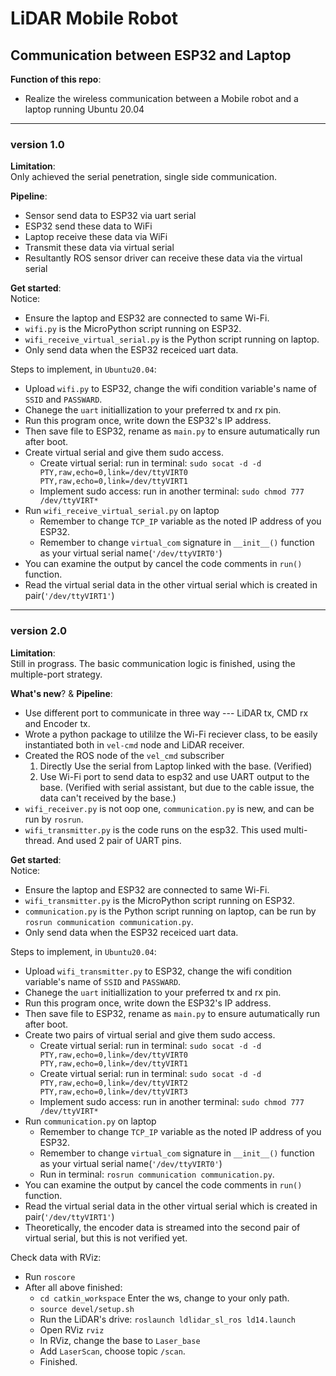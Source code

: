 # LiDAR Mobile Robot

## Communication between ESP32 and Laptop

**Function of this repo**:  
- Realize the wireless communication between a Mobile robot and a laptop running Ubuntu 20.04

---
### version 1.0
**Limitation**:  
Only achieved the serial penetration, single side communication.

**Pipeline**:
- Sensor send data to ESP32 via uart serial
- ESP32 send these data to WiFi
- Laptop receive these data via WiFi
- Transmit these data via virtual serial
- Resultantly ROS sensor driver can receive these data via the virtual serial

**Get started**:  
Notice:  
- Ensure the laptop and ESP32 are connected to same Wi-Fi.
- `wifi.py` is the MicroPython script running on ESP32.
- `wifi_receive_virtual_serial.py` is the Python script running on laptop.
- Only send data when the ESP32 receiced uart data.

Steps to implement, in `Ubuntu20.04`:  
- Upload `wifi.py` to ESP32, change the wifi condition variable's name of `SSID` and `PASSWARD`.
- Chanege the `uart` initiallization to your preferred tx and rx pin.
- Run this program once, write down the ESP32's IP address.
- Then save file to ESP32, rename as `main.py` to ensure autumatically run after boot.
- Create virtual serial and give them sudo access.
  - Create virtual serial: run in terminal: `sudo socat -d -d PTY,raw,echo=0,link=/dev/ttyVIRT0 PTY,raw,echo=0,link=/dev/ttyVIRT1`
  - Implement sudo access: run in another terminal: `sudo chmod 777 /dev/ttyVIRT*`
- Run `wifi_receive_virtual_serial.py` on laptop
  - Remember to change `TCP_IP` variable as the noted IP address of you ESP32.
  - Remember to change `virtual_com` signature in `__init__()` function as your virtual serial name(`'/dev/ttyVIRT0'`)
- You can examine the output by cancel the code comments in `run()` function.
- Read the virtual serial data in the other virtual serial which is created in pair(`'/dev/ttyVIRT1'`)


---
### version 2.0
**Limitation**:  
Still in prograss. The basic communication logic is finished, using the multiple-port strategy.  

**What's new**? & **Pipeline**:  
- Use different port to communicate in three way --- LiDAR tx, CMD rx and Encoder tx.  
- Wrote a python package to utililze the Wi-Fi reciever class, to be easily instantiated both in `vel-cmd` node and LiDAR receiver.  
- Created the ROS node of the `vel_cmd` subscriber  
  1. Directly Use the serial from Laptop linked with the base. (Verified)  
  2. Use Wi-Fi port to send data to esp32 and use UART output to the base. (Verified with serial assistant, but due to the cable issue, the data can't received by the base.)  
- `wifi_receiver.py` is not oop one, `communication.py` is new, and can be run by `rosrun`.  
- `wifi_transmitter.py` is the code runs on the esp32. This used multi-thread. And used 2 pair of UART pins.  

**Get started**:   
Notice:  
- Ensure the laptop and ESP32 are connected to same Wi-Fi.  
- `wifi_transmitter.py` is the MicroPython script running on ESP32.  
- `communication.py` is the Python script running on laptop, can be run by `rosrun communication communication.py`.  
- Only send data when the ESP32 receiced uart data.  

Steps to implement, in `Ubuntu20.04`:   
- Upload `wifi_transmitter.py` to ESP32, change the wifi condition variable's name of `SSID` and `PASSWARD`.  
- Chanege the `uart` initiallization to your preferred tx and rx pin.  
- Run this program once, write down the ESP32's IP address.  
- Then save file to ESP32, rename as `main.py` to ensure autumatically run after boot.   
- Create two pairs of virtual serial and give them sudo access.   
  - Create virtual serial: run in terminal: `sudo socat -d -d PTY,raw,echo=0,link=/dev/ttyVIRT0 PTY,raw,echo=0,link=/dev/ttyVIRT1`  
  - Create virtual serial: run in terminal: `sudo socat -d -d PTY,raw,echo=0,link=/dev/ttyVIRT2 PTY,raw,echo=0,link=/dev/ttyVIRT3`  
  - Implement sudo access: run in another terminal: `sudo chmod 777 /dev/ttyVIRT*`  
- Run `communication.py` on laptop  
  - Remember to change `TCP_IP` variable as the noted IP address of you ESP32.  
  - Remember to change `virtual_com` signature in `__init__()` function as your virtual serial name(`'/dev/ttyVIRT0'`)  
  - Run in terminal: `rosrun communication communication.py`.   
- You can examine the output by cancel the code comments in `run()` function.  
- Read the virtual serial data in the other virtual serial which is created in pair(`'/dev/ttyVIRT1'`)  
- Theoretically, the encoder data is streamed into the second pair of virtual serial, but this is not verified yet.

Check data with RViz:  
- Run `roscore`    
- After all above finished:  
  - `cd catkin_workspace` Enter the ws, change to your only path.  
  - `source devel/setup.sh`  
  - Run the LiDAR's drive: `roslaunch ldlidar_sl_ros ld14.launch`  
  - Open RViz `rviz`  
  - In RViz, change the base to `Laser_base`  
  - Add `LaserScan`, choose topic `/scan`.  
  - Finished.  

